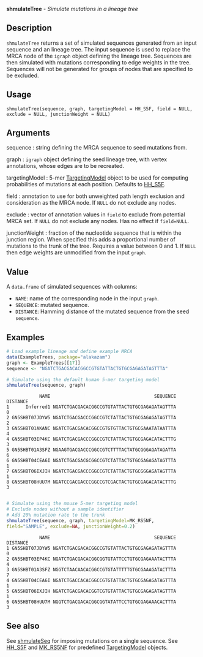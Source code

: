 





**shmulateTree** - *Simulate mutations in a lineage tree*

Description
--------------------

`shmulateTree` returns a set of simulated sequences generated from an input sequence and an
lineage tree. The input sequence is used to replace the MRCA node of the `igraph` object
defining the lineage tree. Sequences are then simulated with mutations corresponding to edge 
weights in the tree. Sequences will not be generated for groups of nodes that are specified 
to be excluded.


Usage
--------------------
```
shmulateTree(sequence, graph, targetingModel = HH_S5F, field = NULL,
exclude = NULL, junctionWeight = NULL)
```

Arguments
-------------------

sequence
:   string defining the MRCA sequence to seed mutations from.

graph
:   `igraph` object defining the seed lineage tree, with 
vertex annotations, whose edges are to be recreated.

targetingModel
:   5-mer [TargetingModel](TargetingModel-class.md) object to be used for computing 
probabilities of mutations at each position. Defaults to
[HH_S5F](HH_S5F.md).

field
:   annotation to use for both unweighted path length exclusion and
consideration as the MRCA node. If `NULL` do not exclude 
any nodes.

exclude
:   vector of annotation values in `field` to exclude from potential
MRCA set. If `NULL` do not exclude any nodes. 
Has no effect if `field=NULL`.

junctionWeight
:   fraction of the nucleotide sequence that is within the junction 
region. When specified this adds a proportional number of  
mutations to the trunk of the tree. Requires a value between 
0 and 1. If `NULL` then edge weights are unmodified
from the input `graph`.




Value
-------------------

A `data.frame` of simulated sequences with columns:

+  `NAME`:      name of the corresponding node in the input 
`graph`.  
+  `SEQUENCE`:  mutated sequence.
+  `DISTANCE`:  Hamming distance of the mutated sequence from 
the seed `sequence`.




Examples
-------------------

```R
# Load example lineage and define example MRCA
data(ExampleTrees, package="alakazam")
graph <- ExampleTrees[[17]]
sequence <- "NGATCTGACGACACGGCCGTGTATTACTGTGCGAGAGATAGTTTA"

# Simulate using the default human 5-mer targeting model
shmulateTree(sequence, graph)

```


```
            NAME                                      SEQUENCE DISTANCE
1      Inferred1 NGATCTGACGACACGGCCGTGTATTACTGTGCGAGAGATAGTTTA        0
2 GN5SHBT07JDYW5 NGATCTGACGACCCGGCCGTCTATTACTGTGCGAGAGATAGTTTA        2
3 GN5SHBT01AKANC NGATCTGACGACACGGCCGTGTGTTACTGTGCGAAATATAATTTA        4
4 GN5SHBT03EP4KC NGATCTGACGACCCGGCCGTCTATTACTGTGCGAGACATACTTTG        3
5 GN5SHBT01A3SFZ NGAAGTGACGACCCGGCCGTCTTTTACTATGCGGGAGATAGATTA        6
6 GN5SHBT04CEA6I NGATCTGACGACGCGGCCGTCTATTACTGTGCGAGAGATAGTTTA        1
7 GN5SHBT06IXJIH NGATCTGACGACCCGGCCGTCTATTACTGTGCGGGAGATAGTTTA        1
8 GN5SHBT08HUU7M NGATCCGACGACCCGGCCGTCGACTACTGTGCGAGACATACTTTG        3

```


```R

# Simulate using the mouse 5-mer targeting model
# Exclude nodes without a sample identifier
# Add 20% mutation rate to the trunk
shmulateTree(sequence, graph, targetingModel=MK_RS5NF,
field="SAMPLE", exclude=NA, junctionWeight=0.2)
```


```
            NAME                                      SEQUENCE DISTANCE
1 GN5SHBT07JDYW5 NGATCTGACGACACGGCCGTGTATTACTGTGCGAGAGATAGTTTA        0
2 GN5SHBT03EP4KC NGATCTGACGACACGGCGGTGTATTCCTGTGCGAGAAATACTTTA        4
3 GN5SHBT01A3SFZ NGGTCTAACAACACGGCCGTGTATTTTTGTGCGAAAGATACTTTA        7
4 GN5SHBT04CEA6I NGATCTGACCACACGGCCGTGTATTACTGTGCGAGAGATAGTTTA        1
5 GN5SHBT06IXJIH NGATCTGACGACACGGTCGTGTATTACTGTGCGAGAGATAGTTTA        1
6 GN5SHBT08HUU7M NGGTCTGACGACACGGCGGTATATTCCTGTGCGAGAAACACTTTA        3

```



See also
-------------------

See [shmulateSeq](shmulateSeq.md) for imposing mutations on a single sequence. 
See [HH_S5F](HH_S5F.md) and [MK_RS5NF](MK_RS5NF.md) for predefined 
[TargetingModel](TargetingModel-class.md) objects.




